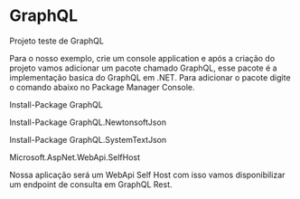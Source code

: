 # GraphQL
Projeto teste de GraphQL

Para o nosso exemplo, crie um console application e após a criação do projeto vamos adicionar um pacote chamado GraphQL, esse pacote é a implementação basica do GraphQL em .NET. Para adicionar o pacote digite o comando abaixo no Package Manager Console.

Install-Package GraphQL

Install-Package GraphQL.NewtonsoftJson

Install-Package GraphQL.SystemTextJson

Microsoft.AspNet.WebApi.SelfHost

Nossa aplicação será um WebApi Self Host com isso vamos disponibilizar um endpoint de consulta em GraphQL Rest.

